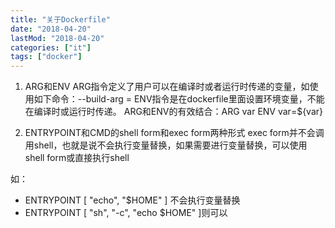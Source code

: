 ```yaml
---
title: "关于Dockerfile"
date: "2018-04-20"
lastMod: "2018-04-20"
categories: ["it"]
tags: ["docker"]
---
```


1. ARG和ENV
ARG指令定义了用户可以在编译时或者运行时传递的变量，如使用如下命令：--build-arg <varname>=<value>
ENV指令是在dockerfile里面设置环境变量，不能在编译时或运行时传递。
ARG和ENV的有效结合：ARG var ENV var=${var}

2. ENTRYPOINT和CMD的shell form和exec form两种形式
exec form并不会调用shell，也就是说不会执行变量替换，如果需要进行变量替换，可以使用shell form或直接执行shell

如：



- ENTRYPOINT [ "echo", "$HOME" ] 不会执行变量替换
- ENTRYPOINT [ "sh", "-c", "echo $HOME" ]则可以

